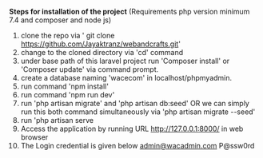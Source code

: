 <strong>Steps for installation of the project</strong>
(Requirements php version minimum 7.4 and composer and node js)
1) clone the repo via ' git clone https://github.com/Jayaktranz/webandcrafts.git'
2) change to the cloned directory via 'cd' command
3) under base path of this laravel project run 'Composer install' or 'Composer update' via command prompt.
4) create a database naming 'wacecom' in localhost/phpmyadmin.
5) run command 'npm install'
6) run command 'npm run dev'
7) run 'php artisan migrate' and 'php artisan db:seed' OR we can simply run this both command simultaneously via 
   'php artisan migrate --seed'
8) run 'php artisan serve
9) Access the application by running URL http://127.0.0.1:8000/ in web browser
10) The Login credential is given below
admin@wacadmin.com
P@ssw0rd
   
